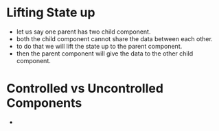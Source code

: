 # Lifting State up
- let us say one parent has two child component.
- both the child component cannot share the data between each other. 
- to do that we will lift the state up to the parent component.
- then the parent component will give the data to the other child component.


# Controlled vs Uncontrolled Components
- 